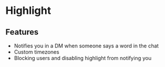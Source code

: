 # Highlight

## Features
- Notifies you in a DM when someone says a word in the chat
- Custom timezones
- Blocking users and disabling highlight from notifying you

